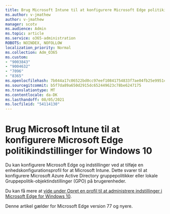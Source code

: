 ```yaml
---
title: Brug Microsoft Intune til at konfigurere Microsoft Edge politikindstillinger for Windows 10
ms.author: v-jmathew
author: v-jmathew
manager: scotv
ms.audience: Admin
ms.topic: article
ms.service: o365-administration
ROBOTS: NOINDEX, NOFOLLOW
localization_priority: Normal
ms.collection: Adm_O365
ms.custom:
- "9003843"
- "9004632"
- "7096"
- "8365"
ms.openlocfilehash: 7b044a17c06522bd0cc97eef10841754833f7ae04fb25e9951c1d9df7e93f6f9
ms.sourcegitcommit: b5f7da89a650d2915dc652449623c78be6247175
ms.translationtype: MT
ms.contentlocale: da-DK
ms.lasthandoff: 08/05/2021
ms.locfileid: "54114130"
---
```

# <a name="use-microsoft-intune-to-configure-microsoft-edge-policy-settings-for-windows-10"></a>Brug Microsoft Intune til at konfigurere Microsoft Edge politikindstillinger for Windows 10

Du kan konfigurere Microsoft Edge og indstillinger ved at tilføje en enhedskonfigurationsprofil for at Microsoft Intune. Dette svarer til at konfigurere Microsoft Azure Active Directory gruppepolitikker eller lokale Gruppepolitik-objektindstillinger (GPO) på brugerenheder.

Du kan få mere at [vide under Opret en profil til at administrere indstillinger i Microsoft Edge for Windows 10](https://go.microsoft.com/fwlink/?linkid=2133700).

Denne artikel gælder for Microsoft Edge version 77 og nyere.
